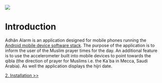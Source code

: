 [![](http://adhanalarm.googlecode.com/svn/trunk/AdhanAlarm/res/drawable/icon.png)](http://code.google.com/p/adhanalarm)
# Introduction #

Adhân Alarm is an application designed for mobile phones running the [Android mobile device software stack](http://code.google.com/android/).  The purpose of the application is to inform the user of the Muslim prayer times for the day.  An additional feature is to use the accelerometer built into mobile devices to point towards the qibla (the direction of prayer for Muslims i.e. the Ka`ba in Mecca, Saudi Arabia).  As well the application displays the hijri date.

[2. Installation >>](UserGuideInstallation.md)